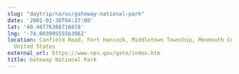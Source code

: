 ```yaml
---
slug: "daytrip/na/us/gateway-national-park"
date: '2001-01-30T04:37:00'
lat: '40.46776388716078'
lng: '-74.00399555563962'
location: Canfield Road, Fort Hancock, Middletown Township, Monmouth County, New Jersey,
  United States
external_url: https://www.nps.gov/gate/index.htm
title: Gateway National Park
---
```



